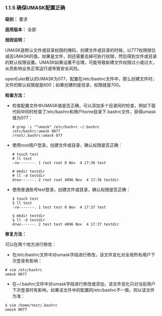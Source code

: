 ### 1.1.5 确保UMASK配置正确

**级别：** 要求

**适用版本：** 全部

**规则说明：** 

UMASK是默认文件或目录权限的掩码，创建文件或目录的时候，以777权限按位减去UMASK的值，如果是文件，则还需要去掉可执行权限，然后得到文件或目录的默认权限设置。UMASK如果设置不合理，可能导致新建文件权限过小或过大，从而影响业务正常运行或导致安全风险。

openEuler默认的UMASK为077，配置在/etc/bashrc文件中，那么创建文件时，文件的默认权限就是600；如果创建的是目录，权限就是700。

**检查方法：**

- 检查配置文件中UMASK值是否正确，可以添加多个目录同时检查，例如下面代码中同时检查了/etc/bashrc和用户home目录下.bashrc文件，获得umask值为077：

  ```
  # grep -i "^umask" /etc/bashrc ~/.bashrc
  /etc/bashrc:umask 0077
  /root/.bashrc:umask 077
  ```

- 使用root用户登录，创建文件或目录，确认权限是否正确：

  ```
  # touch test
  # ll test
  -rw-------. 1 root root 0 Nov  4 17:36 test
  
  # mkdir testdir
  # ll -d testdir
  drwx------. 2 root root 4096 Nov  4 17:36 testdir
  ```

- 使用普通账号test登录，创建文件或目录，确认权限是否正确：

  ```
  $ touch test
  $ ll test
  -rw-------. 1 test test 0 Nov  4 17:37 test
  
  $ mkdir testdir
  $ ll -d testdir
  drwx------. 2 test test 4096 Nov  4 17:37 testdir
  ```

**修复方法：**

可以在两个地方进行修改：

- 在/etc/bashrc文件中对umask字段进行修改，该文件变化对全局所有用户下次登录有影响：

```
# vim /etc/bashrc
umask 0077
```

- 在~/.bashrc文件中对umask字段进行修改或添加，该文件变化只对当前用户下次登录时有影响，如果该文件中的配置同/etc/bashrc不一致，则以该文件为准：

```
$ vim /home/test/.bashrc
umask 0077
```